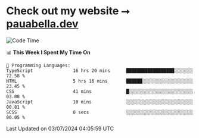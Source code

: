 # Check out my website ⭢ [pauabella.dev](https://pauabella.dev)

<!--START_SECTION:waka-->
![Code Time](http://img.shields.io/badge/Code%20Time-3%2C521%20hrs%2055%20mins-blue)

📊 **This Week I Spent My Time On** 

```text
💬 Programming Languages: 
TypeScript               16 hrs 20 mins      ██████████████████░░░░░░░   72.58 % 
HTML                     5 hrs 16 mins       ██████░░░░░░░░░░░░░░░░░░░   23.45 % 
CSS                      41 mins             █░░░░░░░░░░░░░░░░░░░░░░░░   03.08 % 
JavaScript               10 mins             ░░░░░░░░░░░░░░░░░░░░░░░░░   00.81 % 
SCSS                     0 secs              ░░░░░░░░░░░░░░░░░░░░░░░░░   00.05 % 
```


 Last Updated on 03/07/2024 04:05:59 UTC
<!--END_SECTION:waka-->

